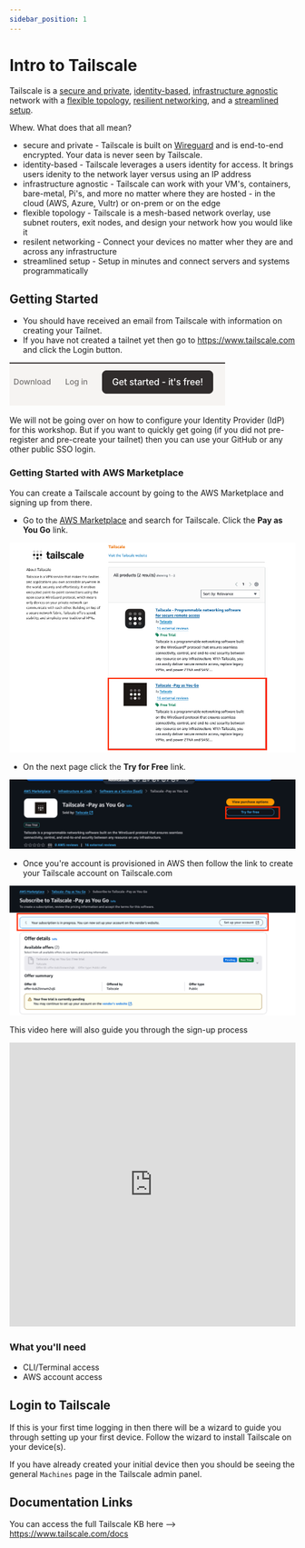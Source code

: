 ```yaml
---
sidebar_position: 1
---
```


#  Intro to Tailscale

Tailscale is a [secure and private](https://tailscale.com/why-tailscale#secure-and-private), [identity-based](https://tailscale.com/why-tailscale#identity-based), [infrastructure agnostic](https://tailscale.com/why-tailscale#infrastructure-agnostic) network with a [flexible topology](https://tailscale.com/why-tailscale#flexible-topology), [resilient networking](https://tailscale.com/why-tailscale#resilient-networking), and a [streamlined setup](https://tailscale.com/why-tailscale#streamlined-setup).

Whew. What does that all mean? 

* secure and private - Tailscale is built on [Wireguard](https://www.wireguard.com) and is end-to-end encrypted. Your data is never seen by Tailscale.
* identity-based - Tailscale leverages a users identity for access. It brings users idenity to the network layer versus using an IP address
* infrastructure agnostic - Tailscale can work with your VM's, containers, bare-metal, Pi's, and more no matter where they are hosted - in the cloud (AWS, Azure, Vultr) or on-prem or on the edge
* flexible topology - Tailscale is a mesh-based network overlay, use subnet routers, exit nodes, and design your network how you would like it
* resilent networking - Connect your devices no matter wher they are and across any infrastructure
* streamlined setup - Setup in minutes and connect servers and systems programmatically

## Getting Started

* You should have received an email from Tailscale with information on creating your Tailnet.
* If you have not created a tailnet yet then go to https://www.tailscale.com and click the Login button.


![Tailscale Getting Started](/img/tailscale_getting_started.png)

We will not be going over on how to configure your Identity Provider (IdP) for this workshop. But if you want to quickly get going (if you did not pre-register and pre-create your tailnet) then you can use your GitHub or any other public SSO login.

### Getting Started with AWS Marketplace

You can create a Tailscale account by going to the AWS Marketplace and signing up from there.

* Go to the [AWS Marketplace](https://aws.amazon.com/marketplace/seller-profile?id=seller-w4srvrf4waksi) and search for Tailscale. Click the **Pay as You Go** link.

 ![AWS Tailscale Marketplace](/img/AWS_MP1.png)

 * On the next page click the **Try for Free** link.

 ![AWS Tailscale Try for Free](/img/AWS_MP2.png)

 * Once you're account is provisioned in AWS then follow the link to create your Tailscale account on Tailscale.com

 ![AWS Tailscale Try for Free](/img/AWS_MP3.png)

This video here will also guide you through the sign-up process

<iframe 
    src="https://www.loom.com/embed/424a23d7c21e46ec9c567520cce9c8e6?sid=978446c8-8975-42f5-99af-f6447ebdf515"
    width="100%" 
    height="500" 
    frameborder="0">
</iframe>

### What you'll need

- CLI/Terminal access
- AWS account access

## Login to Tailscale

If this is your first time logging in then there will be a wizard to guide you through setting up your first device. Follow the wizard to install Tailscale on your device(s).

If you have already created your initial device then you should be seeing the general `Machines` page in the Tailscale admin panel.


## Documentation Links

You can access the full Tailscale KB here --> https://www.tailscale.com/docs
